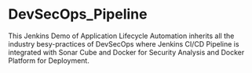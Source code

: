 # DevSecOps_Pipeline

This Jenkins Demo of Application Lifecycle Automation inherits all the industry besy-practices of DevSecOps where Jenkins CI/CD Pipeline is integrated with Sonar Cube and Docker for Security Analysis and Docker Platform for Deployment.
